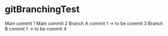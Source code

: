 # gitBranchingTest
Main commit 1
Main commit 2
Branch  A commit 1 -> to be commit 3
Branch  B commit 1 -> to be commit 4